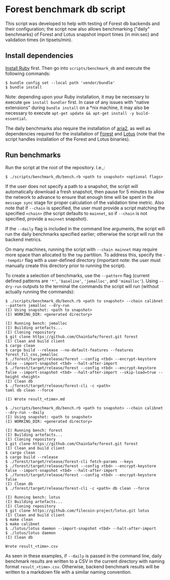 # Forest benchmark db script

This script was developed to help with testing of Forest db backends and their
configuration; the script now also allows benchmarking ("daily" benchmarks) of
Forest and Lotus snapshot import times (in min:sec) and validation times (in
tipsets/min).

## Install dependencies

[Install Ruby](https://www.ruby-lang.org/en/documentation/installation/) first.
Then go into `scripts/benchmark_db` and execute the following commands:

```
$ bundle config set --local path 'vendor/bundle'
$ bundle install
```

Note: depending upon your Ruby installation, it may be necessary to execute
`gem install bundler` first. In case of any issues with "native extensions"
during `bundle install` on a \*nix machine, it may also be necessary to execute
`apt-get update && apt-get install -y build-essential`.

The daily benchmarks also require the installation of
[aria2](https://github.com/aria2/aria2), as well as dependencies required for
the installation of [Forest](https://github.com/ChainSafe/forest) and
[Lotus](https://github.com/filecoin-project/lotus) (note that the script handles
installation of the Forest and Lotus binaries).

## Run benchmarks

Run the script at the root of the repository. I.e.,:

```
$ ./scripts/benchmark_db/bench.rb <path to snapshot> <optional flags>
```

If the user does not specify a path to a snapshot, the script will automatically
download a fresh snapshot, then pause for 5 minutes to allow the network to
advance to ensure that enough time will be spent in the `message sync` stage for
proper calculation of the validation time metric. Also note that if `--chain` is
specified, the user must provide a script matching the specified `<chain>` (the
script defaults to `mainnet`, so if `--chain` is not specified, provide a
`mainnet` snapshot).

If the `--daily` flag is included in the command line arguments, the script will
run the daily benchmarks specified earlier; otherwise the script will run the
backend metrics.

On many machines, running the script with `--chain mainnet` may require more
space than allocated to the `tmp` partition. To address this, specify the
`--tempdir` flag with a user-defined directory (important note: the user must
manually create this directory prior to running the script).

To create a selection of benchmarks, use the `--pattern` flag (current defined
patterns are `'*'`, `'baseline'`, `'jemalloc'`, and `'mimalloc'`). Using
`--dry-run` outputs to the terminal the commands the script will run (without
actually running the commands):

```
$ ./scripts/benchmark_db/bench.rb <path to snapshot> --chain calibnet --pattern jemalloc --dry-run
(I) Using snapshot: <path to snapshot>
(I) WORKING_DIR: <generated directory>

(I) Running bench: jemalloc
(I) Building artefacts...
(I) Cloning repository
$ git clone https://github.com/ChainSafe/forest.git forest
(I) Clean and build client
$ cargo clean
$ cargo build --release --no-default-features --features forest_fil_cns,jemalloc
$ ./forest/target/release/forest --config <tbd> --encrypt-keystore false --import-snapshot <tbd> --halt-after-import
$ ./forest/target/release/forest --config <tbd> --encrypt-keystore false --import-snapshot <tbd> --halt-after-import --skip-load=true --height <height>
(I) Clean db
$ ./forest/target/release/forest-cli -c <path>
toml db clean --force

(I) Wrote result_<time>.md
```

```
$ ./scripts/benchmark_db/bench.rb <path to snapshot> --chain calibnet --dry-run --daily
(I) Using snapshot: <path to snapshot>
(I) WORKING_DIR: <generated directory>

(I) Running bench: forest
(I) Building artefacts...
(I) Cloning repository
$ git clone https://github.com/ChainSafe/forest.git forest
(I) Clean and build client
$ cargo clean
$ cargo build --release
$ ./forest/target/release/forest-cli fetch-params --keys
$ ./forest/target/release/forest --config <tbd> --encrypt-keystore false --import-snapshot <tbd> --halt-after-import
$ ./forest/target/release/forest --config <tbd> --encrypt-keystore false
(I) Clean db
$ ./forest/target/release/forest-cli -c <path> db clean --force

(I) Running bench: lotus
(I) Building artefacts...
(I) Cloning repository
$ git clone https://github.com/filecoin-project/lotus.git lotus
(I) Clean and build client
$ make clean
$ make calibnet
$ ./lotus/lotus daemon --import-snapshot <tbd> --halt-after-import
$ ./lotus/lotus daemon
(I) Clean db

Wrote result_<time>.csv
```

As seen in these examples, if `--daily` is passed in the command line, daily
benchmark results are written to a CSV in the current directory with naming
format `result_<time>.csv`. Otherwise, backend benchmark results will be written
to a markdown file with a similar naming convention.
